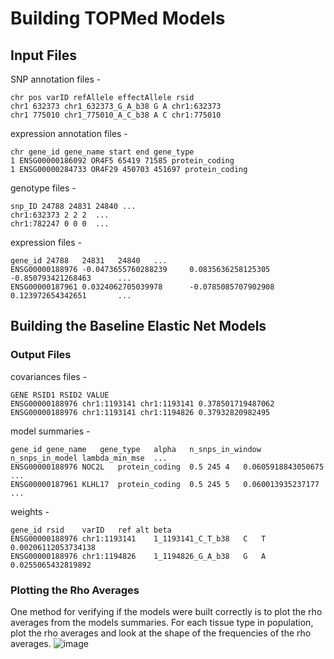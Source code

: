 # Building TOPMed Models
## Input Files 
SNP annotation files - 
```
chr pos varID refAllele effectAllele rsid
chr1 632373 chr1_632373_G_A_b38 G A chr1:632373
chr1 775010 chr1_775010_A_C_b38 A C chr1:775010
```
expression annotation files - 
```
chr gene_id gene_name start end gene_type
1 ENSG00000186092 OR4F5 65419 71585 protein_coding
1 ENSG00000284733 OR4F29 450703 451697 protein_coding
```
genotype files - 
```
snp_ID 24788 24831 24840 ...
chr1:632373 2 2 2  ...
chr1:782247 0 0 0  ...
```
expression files -
```
gene_id 24788   24831   24840   ...
ENSG00000188976 -0.0473655760288239     0.0835636258125305      -0.850793421268463      ...
ENSG00000187961 0.0324062705039978      -0.0785085707902908     0.123972654342651       ...
```
## Building the Baseline Elastic Net Models
### Output Files
covariances files -
```
GENE RSID1 RSID2 VALUE
ENSG00000188976 chr1:1193141 chr1:1193141 0.378501719487062
ENSG00000188976 chr1:1193141 chr1:1194826 0.37932820982495
```
model summaries - 
```
gene_id	gene_name	gene_type	alpha	n_snps_in_window	n_snps_in_model	lambda_min_mse	... 
ENSG00000188976	NOC2L	protein_coding	0.5	245	4	0.0605918843050675	...
ENSG00000187961	KLHL17	protein_coding	0.5	245	5	0.060013935237177	...
```
weights - 
```
gene_id	rsid	varID	ref	alt	beta
ENSG00000188976	chr1:1193141	1_1193141_C_T_b38	C	T	0.00206112053734138
ENSG00000188976	chr1:1194826	1_1194826_G_A_b38	G	A	0.0255065432819892
```
### Plotting the Rho Averages
One method for verifying if the models were built correctly is to plot the rho averages from the models summaries. For each tissue type in population, plot the rho averages and look at the shape of the frequencies of the rho averages. 
![image](https://user-images.githubusercontent.com/60017139/86182170-12008800-baf5-11ea-971b-47e7697e7f57.png)
